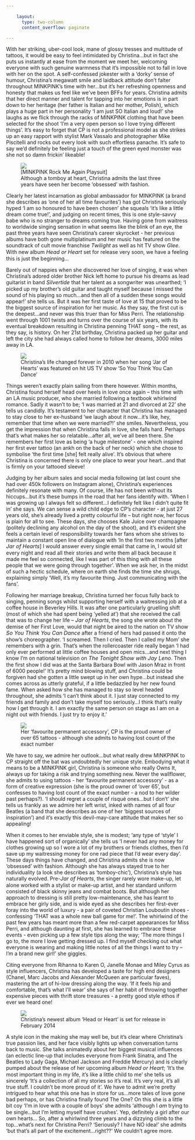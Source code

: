 ```yaml
---

    layout:
      type: two-column
      content_overflow: paginate

---
```



<style>

p > span { font-style: italic; font-size: 105%; }
</style>



With her striking, uber-cool look, mane of glossy tresses and multitude of tattoos, it would be easy to feel intimidated by Christina...but in fact she puts us instantly at ease from the moment we meet her, welcoming everyone with such genuine warmness that it’s impossible not to fall in love with her on the spot. A self-confessed jokester with a ‘dorky’ sense of humour, Christina’s megawatt smile and laidback attitude don’t falter throughout MINKPINK’s time with her…but it’s her refreshing openness and honesty that makes us feel like we’ve been BFFs for years. Christina admits that her direct manner and talent for tapping into her emotions is in part down to her heritage (her father is Italian and her mother, Polish), which plays a huge part in her personality ‘I am just SO Italian and loud!’ she laughs as we flick through the racks of MINKPINK clothing that have been selected for the shoot ‘I’m a very open person so I love trying different things’. It’s easy to forget that CP is not a professional model as she strikes up an easy rapport with stylist Mark Vassalo and photographer Mike Piscitelli and rocks out every look with such effortless panache. It’s safe to say we’d definitely be feeling just a touch of the green eyed monster was she not so damn frickin’ likeable!

<figure>
  <img src="../assets/1-styling-it-out/20130906-20130906MinkPink_ChristinaPerri_0006-15.jpg">
  <figcaption>[MINKPINK Rock Me Again Playsuit]</figcaption> <figcaption>Although a tomboy at heart, Christina admits the last three years have seen her become ‘obsessed’ with fashion.</figcaption>
</figure>

Clearly her latest incarnation as global ambassador for MINKPINK (a brand she describes as ‘one of her all time favourites’) has got Christina seriously hyped ‘I am so honoured to have been chosen’ she squeals ‘it’s like a little dream come true!’, and judging on recent times, this is one style-savvy babe who is no stranger to dreams coming true. Having gone from waitress to worldwide singing sensation in what seems like the blink of an eye, the past three years have seen Christina’s career skyrocket - her previous albums have both gone multiplatinum and her music has featured on the soundtrack of cult movie franchise <span>Twilight</span> as well as hit TV show <span>Glee</span>. With new album <span>Head or Heart</span> set for release very soon, we have a feeling this is just the beginning…

Barely out of nappies when she discovered her love of singing, it was when Christina’s adored older brother Nick left home to pursue his dreams as lead guitarist in band <span>Silvertide</span> that her talent as a songwriter was unearthed; ‘I picked up my brother’s old guitar and taught myself because I missed the sound of his playing so much...and then all of a sudden these songs would appear!’ she tells us. But it was her first taste of love at 15 that proved to be the biggest source of inspiration for her music. As they say, the first cut is the deepest…and never was this truer than for Miss Perri. The relationship went through 1001 twists and turns over the course of six years, with its eventual breakdown resulting in Christina penning THAT song – the rest, as they say, is history. On her 21st birthday, Christina packed up her guitar and left the city she had always called home to follow her dreams, 3000 miles away in LA.

<figure>
  <img src="../assets/1-styling-it-out/Jar-of-Hearts-christina-perri-16882990-1280-720.jpg">
  <figcaption>Christina’s life changed forever in 2010 when her song ‘Jar of Hearts’ was featured on hit US TV show ‘So You Think You Can Dance’</figcaption>
</figure>



Things weren’t exactly plain sailing from there however. Within months, Christina found herself head over heels in love once again – this time with an LA music producer, who she married following a textbook whirlwind romance. Sadly it wasn’t to be; ‘I was married at 21 and divorced at 22’ she tells us candidly. It’s testament to her character that Christina has managed to stay close to her ex-husband ‘we laugh about it now…it’s like, hey, remember that time when we were married?!’ she smiles. Nevertheless, you get the impression that when Christina falls in love, she falls hard. Perhaps that’s what makes her so relatable…after all, we’ve all been there. She remembers her first love as being ‘a huge milestone’ - one which inspired her first ever tattoo (an ankh on the back of her neck) which she chose to symbolise ‘the first time [she] felt really alive’. It’s obvious that where Christina is concerned there is only one place to wear your heart…and that is firmly on your tattooed sleeve!

Judging by her album sales and social media following (at last count she had over 450k followers on Instagram alone), Christina’s experiences definitely resonate with many. Of course, life has not been without its hiccups…but it’s these bumps in the road that her fans identify with. ‘When I was growing up I always felt so different…I definitely felt like I didn’t quite fit in’ she says. We can sense a wild child edge to CP’s character - at just 27 years old, she’s already lived a pretty colourful life – but right now, her focus is plain for all to see. These days, she chooses Kale Juice over champagne (politely declining any alcohol on the day of the shoot), and it’s evident she feels a certain level of responsibility towards her fans whom she strives to maintain a constant open line of dialogue with ‘In the first two months [after <span>Jar of Hearts</span>] I would answer every single email that came in, I would sit every night and read all their stories and write them all back because it made me feel so connected, like I was part of this thing with all these people that we were going through together’. When we ask her, in the midst of such a hectic schedule, where on earth she finds the time she shrugs, explaining simply ‘Well, it’s my favourite thing. Just communicating with the fans’.


Following her marriage breakup, Christina turned her focus fully back to singing, penning songs whilst supporting herself with a waitressing job at a coffee house in Beverley Hills. It was after one particularly gruelling shift (most of which she had spent being ‘yelled at’) that she received the call that was to change her life – <span>Jar of Hearts</span>, the song she wrote about the demise of her First Love, would that night be aired to the nation on TV show <span>So You Think You Can Dance</span> after a friend of hers had passed it onto the show’s choreographer. ‘I screamed. Then I cried. Then I called my Mom’ she remembers with a grin. That’s when the rollercoaster ride really began ‘I had only ever performed at little coffee houses and open mics…and next thing I know I’m on national television on <span>The Tonight Show with Jay Leno</span>. Then the first show I did was at the Santa Barbara Bowl with Jason Mraz in front of 6000 people!’ It’s pretty mind blowing stuff, and Christina could be forgiven had she gotten a little swept up in her own hype…but instead she comes across as utterly grateful, if a little bedazzled by her new found fame. When asked how she has managed to stay so level headed throughout, she admits ‘I can’t think about it. I just stay connected to my friends and family and don’t take myself too seriously…I think that’s really how I get through it. I am exactly the same person on stage as I am on a night out with friends. I just try to enjoy it.’   

<figure>
  <img src="../assets/1-styling-it-out/_MG_5433_1024@2x.jpg">
  <figcaption>Her ‘favourite permanent accessory’, CP is the proud owner of over 65 tattoos - although she admits to having lost count of the exact number</figcaption>
</figure> 
   
We have to say, we admire her outlook…but what really drew MINKPINK to CP straight off the bat was undoubtedly her unique style. Embodying what it means to be a MINKPINK girl, Christina is someone who really Owns It, always up for taking a risk and trying something new. Never the wallflower, she admits to using tattoos - her ‘favourite permanent accessory’ - as a form of creative expression (she is the proud owner of ‘over 65’, but confesses to having lost count of the exact number - a nod to her wilder past perhaps?). ‘I should regret a couple of risqué ones…but I don’t’ she tells us frankly as we admire her left wrist, inked with names of all four Beatles (a band that she describes as one of her ‘biggest sources of inspiration’) and it’s exactly this devil-may-care attitude that makes her so appealing!

<style>

/*  Replace page heading with outline heading (change background url or height if needed) */
h1.title {
  background: url(assets/1-styling-it-out/QUOTE1.svg) no-repeat;
  background-size: 100%;
  color: transparent;
  height: 400px;
}

</style>


When it comes to her enviable style, she is modest; ‘any type of ‘style’ I have happened sort of organically’ she tells us ‘I never had any money for clothes growing up so I wore a lot of my brothers or friends clothes, then I’d save up my waitressing money for one rad piece that I’d wear every day’. These days things have changed, and Christina admits she is now ‘obsessed’ with fashion. Although she has always stayed true to her individuality (a look she describes as ‘tomboy-chic’), Christina’s style has naturally evolved. Pre-<span>Jar of Hearts</span>, the singer rarely wore make-up, let alone worked with a stylist or make-up artist, and her standard uniform consisted of black skinny jeans and combat boots. But although her approach to dressing is still pretty low-maintenance, she has learnt to embrace her girly side, and is wide eyed as she describes her first-ever foray into the world of luxury - a pair of coveted Christian Louboutin shoes - confessing ‘THAT was a whole new ball game for me!’. The whirlwind of the past few years has meant more than a few red-carpet appearances for Miss Perri, and although daunting at first, she has learned to embrace these events - even picking up a few style tips along the way; ‘The more things I go to, the more I love getting dressed up. I find myself checking out what everyone is wearing and making little notes of all the things I want to try – I’m a brand new girl!’ she giggles.

Citing everyone from Rihanna to Karen O, Janelle Monae and Miley Cyrus as style influencers, Christina has developed a taste for high end designers (Chanel, Marc Jacobs and Alexander McQueen are particular faves), mastering the art of hi-low dressing along the way. ‘If it feels hip and comfortable, that’s what I’ll wear’ she says of her habit of throwing together expensive pieces with thrift store treasures - a pretty good style ethos if ever we heard one!

<figure>
  <img src="../assets/1-styling-it-out/A-Thousand-Years-christina-perri-26451562-1920-1080.jpg">
  <figcaption>Christina’s newest album ‘Head or Heart’ is set for release in February 2014</figcaption>
</figure> 


A style icon in the making she may well be, but it’s clear where Christina’s true passion lies, and her face visibly lights up when conversation turns back to music. She talks animatedly about her biggest musical influences (an eclectic line-up that includes everyone from Frank Sinatra, and The Beatles to Lady Gaga, Michael Jackson and Freddie Mercury) and is clearly pumped about the release of her upcoming album <span>Head or Heart</span>; ‘It’s the most important thing in my life, it’s like a little child to me’ she tells us sincerely ‘It’s a collection of all my stories so it’s real. It’s very real, it’s all true stuff. I couldn’t be more proud of it’. We have to admit we’re pretty intrigued to hear what this one has in store for us…more tales of love gone bad perhaps, or has Christina finally found The One? On this she is a little bit coy ‘I’m in love with a couple of boys’ she admits ‘although I <span>am</span> trying to be single…but I’m letting myself have crushes’. Yep, definitely a girl after our own hearts…
So, after a whirlwind three years and a dizzying climb to the top…what’s next for Christina Perri? ‘Seriously? I have NO idea!’ she admits ‘but that’s all part of the excitement…right??’
We couldn’t agree more.



